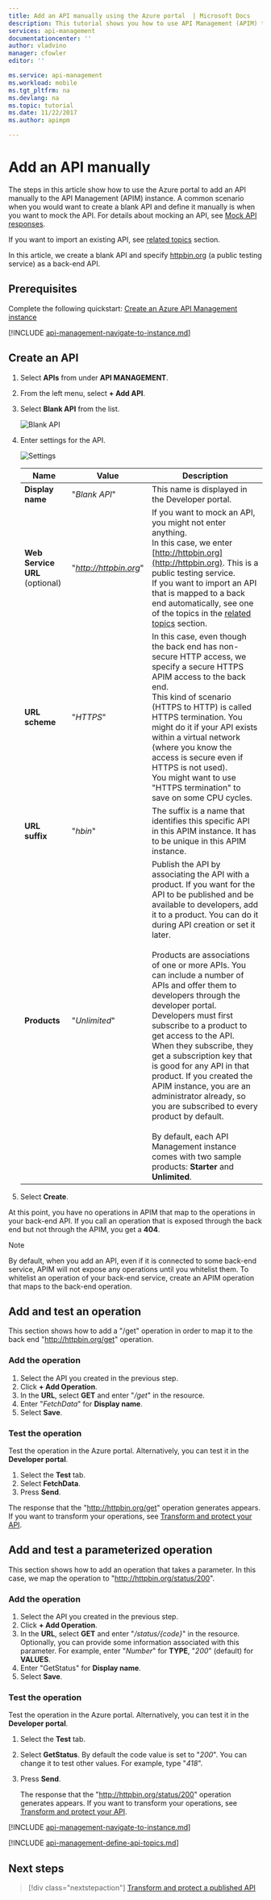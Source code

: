 ```yaml
---
title: Add an API manually using the Azure portal  | Microsoft Docs
description: This tutorial shows you how to use API Management (APIM) to add an API manually.
services: api-management
documentationcenter: ''
author: vladvino
manager: cfowler
editor: ''

ms.service: api-management
ms.workload: mobile
ms.tgt_pltfrm: na
ms.devlang: na
ms.topic: tutorial
ms.date: 11/22/2017
ms.author: apimpm

---
```

# Add an API manually 

The steps in this article show how to use the Azure portal to add an API manually to the API Management (APIM) instance. A common scenario when you would want to create a blank API and define it manually is when you want to mock the API. For details about mocking an API, see [Mock API responses](mock-api-responses.md).

If you want to import an existing API, see [related topics](#related-topics) section.

In this article, we create a blank API and specify [httpbin.org](http://httpbin.org) (a public testing service) as a back-end API.

## Prerequisites

Complete the following quickstart: [Create an Azure API Management instance](get-started-create-service-instance.md)

[!INCLUDE [api-management-navigate-to-instance.md](../../includes/api-management-navigate-to-instance.md)]

## Create an API

1. Select **APIs** from under **API MANAGEMENT**.
2. From the left menu, select **+ Add API**.
3. Select **Blank API** from the list.

    ![Blank API](media/add-api-manually/blank-api.png)
4. Enter settings for the API.

    ![Settings](media/add-api-manually/settings.png)

    |**Name**|**Value**|**Description**|
    |---|---|---|
    |**Display name**|"*Blank API*" |This name is displayed in the Developer portal.|
    |**Web Service URL** (optional)| "*http://httpbin.org*"| If you want to mock an API, you might not enter anything. <br/>In this case, we enter [http://httpbin.org](http://httpbin.org). This is a public testing service. <br/>If you want to import an API that is mapped to a back end automatically, see one of the topics in the [related topics](#related-topics) section.|
    |**URL scheme**|"*HTTPS*"|In this case, even though the back end has non-secure HTTP access, we specify a secure HTTPS APIM access to the back end. <br/>This kind of scenario (HTTPS to HTTP) is called HTTPS termination. You might do it if your API exists within a virtual network (where you know the access is secure even if HTTPS is not used). <br/>You might want to use "HTTPS termination" to save on some CPU cycles.|
    |**URL suffix**|"*hbin*"| The suffix is a name that identifies this specific API in this APIM instance. It has to be unique in this APIM instance.|
    |**Products**|"*Unlimited*" |Publish the API by associating the API with a product. If you want for the API to be published and be available to developers, add it to a product. You can do it during API creation or set it later.<br/><br/>Products are associations of one or more APIs. You can include a number of APIs and offer them to developers through the developer portal. <br/>Developers must first subscribe to a product to get access to the API. When they subscribe, they get a subscription key that is good for any API in that product. If you created the APIM instance, you are an administrator already, so you are subscribed to every product by default.<br/><br/> By default, each API Management instance comes with two sample products: **Starter** and **Unlimited**.| 
5. Select **Create**.

At this point, you have no operations in APIM that map to the operations in your back-end API. If you call an operation that is exposed through the back end but not through the APIM, you get a **404**. 

>[!NOTE] 
> By default, when you add an API, even if it is connected to some back-end service, APIM will not expose any operations until you whitelist them. To whitelist an operation of your back-end service, create an APIM operation that maps to the back-end operation.
>

## Add and test an operation

This section shows how to add a "/get" operation in order to map it to the back end "http://httpbin.org/get" operation.

### Add the operation

1. Select the API you created in the previous step.
2. Click **+ Add Operation**.
3. In the **URL**, select **GET** and enter "*/get*" in the resource.
4. Enter "*FetchData*" for **Display name**.
5. Select **Save**.

### Test the operation

Test the operation in the Azure portal. Alternatively, you can test it in the **Developer portal**.

1. Select the **Test** tab.
2. Select **FetchData**.
3. Press **Send**.

The response that the "http://httpbin.org/get" operation generates appears. If you want to transform your operations, see [Transform and protect your API](transform-api.md).

## Add and test a parameterized operation

This section shows how to add an operation that takes a parameter. In this case, we map the operation to "http://httpbin.org/status/200".

### Add the operation

1. Select the API you created in the previous step.
2. Click **+ Add Operation**.
3. In the **URL**, select **GET** and enter "*/status/{code}*" in the resource. Optionally, you can provide some information associated with this parameter. For example, enter "*Number*" for **TYPE**, "*200*" (default) for **VALUES**.
4. Enter "GetStatus" for **Display name**.
5. Select **Save**.

### Test the operation 

Test the operation in the Azure portal.  Alternatively, you can test it in the **Developer portal**.

1. Select the **Test** tab.
2. Select **GetStatus**. By default the code value is set to "*200*". You can change it to test other values. For example, type "*418*".
3. Press **Send**.

    The response that the "http://httpbin.org/status/200" operation generates appears. If you want to transform your operations, see [Transform and protect your API](transform-api.md).

[!INCLUDE [api-management-navigate-to-instance.md](../../includes/api-management-append-apis.md)]

[!INCLUDE [api-management-define-api-topics.md](../../includes/api-management-define-api-topics.md)]

## Next steps

> [!div class="nextstepaction"]
> [Transform and protect a published API](transform-api.md)
